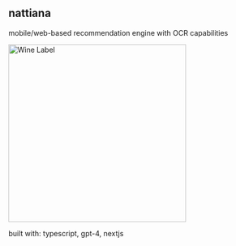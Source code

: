 ## nattiana

mobile/web-based recommendation engine with OCR capabilities

<img src="https://i.imgur.com/VcQno7v.jpeg" alt="Wine Label" width="350">

built with: typescript, gpt-4, nextjs
